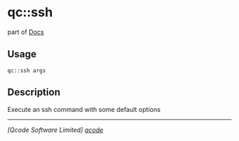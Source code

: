 qc::ssh
=======

part of [Docs](.)

Usage
-----
`qc::ssh args`

Description
-----------
Execute an ssh command with some default options

----------------------------------
*[Qcode Software Limited] [qcode]*

[qcode]: www.qcode.co.uk "Qcode Software"